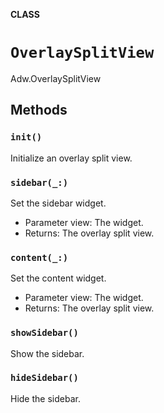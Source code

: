 **CLASS**

# `OverlaySplitView`

Adw.OverlaySplitView

## Methods
### `init()`

Initialize an overlay split view.

### `sidebar(_:)`

Set the sidebar widget.
- Parameter view: The widget.
- Returns: The overlay split view.

### `content(_:)`

Set the content widget.
- Parameter view: The widget.
- Returns: The overlay split view.

### `showSidebar()`

Show the sidebar.

### `hideSidebar()`

Hide the sidebar.
